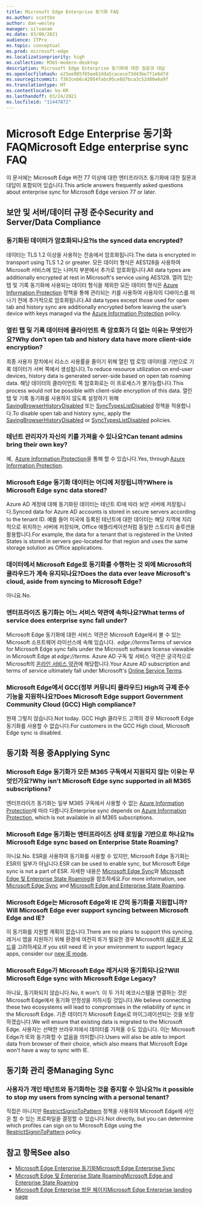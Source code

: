 ```yaml
---
title: Microsoft Edge Enterprise 동기화 FAQ
ms.author: scottbo
author: dan-wesley
manager: silvanam
ms.date: 03/08/2021
audience: ITPro
ms.topic: conceptual
ms.prod: microsoft-edge
ms.localizationpriority: high
ms.collection: M365-modern-desktop
description: Microsoft Edge Enterprise 동기화에 대한 질문과 대답
ms.openlocfilehash: e25ee985f65ee61dda5cacece73d43be7f1e6d7d
ms.sourcegitcommit: f363ceb6c42054fabc95ce8d7bca3c52d80e6a9f
ms.translationtype: HT
ms.contentlocale: ko-KR
ms.lasthandoff: 03/24/2021
ms.locfileid: "11447872"
---
```

# <a name="microsoft-edge-enterprise-sync-faq"></a><span data-ttu-id="974d0-103">Microsoft Edge Enterprise 동기화 FAQ</span><span class="sxs-lookup"><span data-stu-id="974d0-103">Microsoft Edge enterprise sync FAQ</span></span>

<span data-ttu-id="974d0-104">이 문서에는 Microsoft Edge 버전 77 이상에 대한 엔터프라이즈 동기화에 대한 질문과 대답이 포함되어 있습니다.</span><span class="sxs-lookup"><span data-stu-id="974d0-104">This article answers frequently asked questions about enterprise sync for Microsoft Edge version 77 or later.</span></span>

## <a name="security-and-serverdata-compliance"></a><span data-ttu-id="974d0-105">보안 및 서버/데이터 규정 준수</span><span class="sxs-lookup"><span data-stu-id="974d0-105">Security and Server/Data Compliance</span></span>

### <a name="is-the-synced-data-encrypted"></a><span data-ttu-id="974d0-106">동기화된 데이터가 암호화되나요?</span><span class="sxs-lookup"><span data-stu-id="974d0-106">Is the synced data encrypted?</span></span>

<span data-ttu-id="974d0-107">데이터는 TLS 1.2 이상을 사용하는 전송에서 암호화됩니다.</span><span class="sxs-lookup"><span data-stu-id="974d0-107">The data is encrypted in transport using TLS 1.2 or greater.</span></span> <span data-ttu-id="974d0-108">모든 데이터 형식은 AES128을 사용하여 Microsoft 서비스에 있는 나머지 부분에서 추가로 암호화됩니다.</span><span class="sxs-lookup"><span data-stu-id="974d0-108">All data types are additionally encrypted at rest in Microsoft's service using AES128.</span></span> <span data-ttu-id="974d0-109">열려 있는 탭 및 기록 동기화에 사용되는 데이터 형식을 제외한 모든 데이터 형식은 [Azure Information Protection](./microsoft-edge-policies.md#restrictsignintopattern) 정책을 통해 관리되는 키를 사용하여 사용자의 디바이스를 떠나기 전에 추가적으로 암호화됩니다.</span><span class="sxs-lookup"><span data-stu-id="974d0-109">All data types except those used for open tab and history sync are additionally encrypted before leaving the user’s device with keys managed via the [Azure Information Protection](./microsoft-edge-policies.md#restrictsignintopattern) policy.</span></span>

### <a name="why-dont-open-tab-and-history-data-have-more-client-side-encryption"></a><span data-ttu-id="974d0-110">열린 탭 및 기록 데이터에 클라이언트 측 암호화가 더 없는 이유는 무엇인가요?</span><span class="sxs-lookup"><span data-stu-id="974d0-110">Why don’t open tab and history data have more client-side encryption?</span></span>

<span data-ttu-id="974d0-111">최종 사용자 장치에서 리소스 사용률을 줄이기 위해 열린 탭 로밍 데이터를 기반으로 기록 데이터가 서버 쪽에서 생성됩니다.</span><span class="sxs-lookup"><span data-stu-id="974d0-111">To reduce resource utilization on end-user devices, history data is generated server-side based on open tab roaming data.</span></span> <span data-ttu-id="974d0-112">해당 데이터의 클라이언트 쪽 암호화로는 이 프로세스가 불가능합니다.</span><span class="sxs-lookup"><span data-stu-id="974d0-112">This process would not be possible with client-side encryption of this data.</span></span> <span data-ttu-id="974d0-113">열린 탭 및 기록 동기화를 사용하지 않도록 설정하기 위해 [SavingBrowserHistoryDisabled](./microsoft-edge-policies.md#savingbrowserhistorydisabled) 또는 [SyncTypesListDisabled](./microsoft-edge-policies.md#synctypeslistdisabled) 정책을 적용합니다.</span><span class="sxs-lookup"><span data-stu-id="974d0-113">To disable open tab and history sync, apply the [SavingBrowserHistoryDisabled](./microsoft-edge-policies.md#savingbrowserhistorydisabled) or [SyncTypesListDisabled](./microsoft-edge-policies.md#synctypeslistdisabled) policies.</span></span>

### <a name="can-tenant-admins-bring-their-own-key"></a><span data-ttu-id="974d0-114">테넌트 관리자가 자신의 키를 가져올 수 있나요?</span><span class="sxs-lookup"><span data-stu-id="974d0-114">Can tenant admins bring their own key?</span></span>

<span data-ttu-id="974d0-115">예,  [Azure Information Protection](https://azure.microsoft.com/services/information-protection/)을 통해 할 수 있습니다.</span><span class="sxs-lookup"><span data-stu-id="974d0-115">Yes, through [Azure Information Protection](https://azure.microsoft.com/services/information-protection/).</span></span>

### <a name="where-is-microsoft-edge-sync-data-stored"></a><span data-ttu-id="974d0-116">Microsoft Edge 동기화 데이터는 어디에 저장됩니까?</span><span class="sxs-lookup"><span data-stu-id="974d0-116">Where is Microsoft Edge sync data stored?</span></span>

<span data-ttu-id="974d0-117">Azure AD 계정에 대해 동기화된 데이터는 테넌트 ID에 따라 보안 서버에 저장됩니다.</span><span class="sxs-lookup"><span data-stu-id="974d0-117">Synced data for Azure AD accounts is stored in secure servers according to the tenant ID.</span></span> <span data-ttu-id="974d0-118">예를 들어 미국에 등록된 테넌트에 대한 데이터는 해당 지역에 지리적으로 위치하는 서버에 저장되며, Office 애플리케이션처럼 동일한 스토리지 솔루션을 활용합니다.</span><span class="sxs-lookup"><span data-stu-id="974d0-118">For example, the data for a tenant that is registered in the United States is stored in servers geo-located for that region and uses the same storage solution as Office applications.</span></span>

### <a name="does-the-data-ever-leave-microsofts-cloud-aside-from-syncing-to-microsoft-edge"></a><span data-ttu-id="974d0-119">데이터에서 Microsoft Edge로 동기화를 수행하는 것 외에 Microsoft의 클라우드가 계속 유지되나요?</span><span class="sxs-lookup"><span data-stu-id="974d0-119">Does the data ever leave Microsoft's cloud, aside from syncing to Microsoft Edge?</span></span>

<span data-ttu-id="974d0-120">아니요.</span><span class="sxs-lookup"><span data-stu-id="974d0-120">No.</span></span>

### <a name="what-terms-of-service-does-enterprise-sync-fall-under"></a><span data-ttu-id="974d0-121">엔터프라이즈 동기화는 어느 서비스 약관에 속하나요?</span><span class="sxs-lookup"><span data-stu-id="974d0-121">What terms of service does enterprise sync fall under?</span></span>

<span data-ttu-id="974d0-122">Microsoft Edge 동기화에 대한 서비스 약관은 Microsoft Edge에서 볼 수 있는 Microsoft 소프트웨어 라이선스에 속해 있습니다.  *edge://terms*</span><span class="sxs-lookup"><span data-stu-id="974d0-122">Terms of service for Microsoft Edge sync falls under the Microsoft software license viewable in Microsoft Edge at *edge://terms*.</span></span> <span data-ttu-id="974d0-123">Azure AD 구독 및 서비스 약관은 궁극적으로 Microsoft의 [온라인 서비스 약관](https://www.microsoft.com/licensing/product-licensing/products)에 해당합니다.</span><span class="sxs-lookup"><span data-stu-id="974d0-123">Your Azure AD subscription and terms of service ultimately fall under Microsoft's [Online Service Terms](https://www.microsoft.com/licensing/product-licensing/products).</span></span>

### <a name="does-microsoft-edge-support-government-community-cloud-gcc-high-compliance"></a><span data-ttu-id="974d0-124">Microsoft Edge에서 GCC(정부 커뮤니티 클라우드) High의 규제 준수 기능을 지원하나요?</span><span class="sxs-lookup"><span data-stu-id="974d0-124">Does Microsoft Edge support Government Community Cloud (GCC) High compliance?</span></span>

<span data-ttu-id="974d0-125">현재 그렇지 않습니다.</span><span class="sxs-lookup"><span data-stu-id="974d0-125">Not today.</span></span> <span data-ttu-id="974d0-126">GCC High 클라우드 고객의 경우 Microsoft Edge 동기화를 사용할 수 없습니다.</span><span class="sxs-lookup"><span data-stu-id="974d0-126">For customers in the GCC High cloud, Microsoft Edge sync is disabled.</span></span>

## <a name="applying-sync"></a><span data-ttu-id="974d0-127">동기화 적용 중</span><span class="sxs-lookup"><span data-stu-id="974d0-127">Applying Sync</span></span>

### <a name="why-isnt-microsoft-edge-sync-supported-in-all-m365-subscriptions"></a><span data-ttu-id="974d0-128">Microsoft Edge 동기화가 모든 M365 구독에서 지원되지 않는 이유는 무엇인가요?</span><span class="sxs-lookup"><span data-stu-id="974d0-128">Why isn’t Microsoft Edge sync supported in all M365 subscriptions?</span></span>

<span data-ttu-id="974d0-129">엔터프라이즈 동기화는 일부 M365 구독에서 사용할 수 없는 [Azure Information Protection](https://azure.microsoft.com/services/information-protection/)에 따라 다릅니다.</span><span class="sxs-lookup"><span data-stu-id="974d0-129">Enterprise sync depends on [Azure Information Protection](https://azure.microsoft.com/services/information-protection/), which is not available in all M365 subscriptions.</span></span>

### <a name="is-microsoft-edge-sync-based-on-enterprise-state-roaming"></a><span data-ttu-id="974d0-130">Microsoft Edge 동기화는 엔터프라이즈 상태 로밍을 기반으로 하나요?</span><span class="sxs-lookup"><span data-stu-id="974d0-130">Is Microsoft Edge sync based on Enterprise State Roaming?</span></span>

<span data-ttu-id="974d0-131">아니요.</span><span class="sxs-lookup"><span data-stu-id="974d0-131">No.</span></span> <span data-ttu-id="974d0-132">ESR을 사용하여 동기화를 사용할 수 있지만, Microsoft Edge 동기화는 ESR의 일부가 아닙니다.</span><span class="sxs-lookup"><span data-stu-id="974d0-132">ESR can be used to enable sync, but Microsoft Edge sync is not a part of ESR.</span></span> <span data-ttu-id="974d0-133">자세한 내용은 [Microsoft Edge Sync](https://review.docs.microsoft.com/DeployEdge/microsoft-edge-enterprise-sync)와 [Microsoft Edge 및 Enterprise State Roaming](https://review.docs.microsoft.com/DeployEdge/microsoft-edge-enterprise-state-roaming)을 참조하세요.</span><span class="sxs-lookup"><span data-stu-id="974d0-133">For more information, see [Microsoft Edge Sync](https://review.docs.microsoft.com/DeployEdge/microsoft-edge-enterprise-sync) and [Microsoft Edge and Enterprise State Roaming](https://review.docs.microsoft.com/DeployEdge/microsoft-edge-enterprise-state-roaming).</span></span>

### <a name="will-microsoft-edge-ever-support-syncing-between-microsoft-edge-and-ie"></a><span data-ttu-id="974d0-134">Microsoft Edge는 Microsoft Edge와 IE 간의 동기화를 지원합니까?</span><span class="sxs-lookup"><span data-stu-id="974d0-134">Will Microsoft Edge ever support syncing between Microsoft Edge and IE?</span></span>

<span data-ttu-id="974d0-135">이 동기화를 지원할 계획이 없습니다.</span><span class="sxs-lookup"><span data-stu-id="974d0-135">There are no plans to support this syncing.</span></span> <span data-ttu-id="974d0-136">레거시 앱을 지원하기 위해 환경에 여전히 IE가 필요한 경우 Microsoft의 [새로운 IE 모드](./edge-ie-mode.md)를 고려하세요.</span><span class="sxs-lookup"><span data-stu-id="974d0-136">If you still need IE in your environment to support legacy apps, consider our [new IE mode](./edge-ie-mode.md).</span></span>

### <a name="will-microsoft-edge-sync-with-microsoft-edge-legacy"></a><span data-ttu-id="974d0-137">Microsoft Edge가 Microsoft Edge 레거시와 동기화되나요?</span><span class="sxs-lookup"><span data-stu-id="974d0-137">Will Microsoft Edge sync with Microsoft Edge Legacy?</span></span>

<span data-ttu-id="974d0-138">아니요, 동기화되지 않습니다.</span><span class="sxs-lookup"><span data-stu-id="974d0-138">No, it won't.</span></span> <span data-ttu-id="974d0-139">이 두 가지 에코시스템을 연결하는 것은 Microsoft Edge에서 동기화 안정성을 저하시킬 것입니다.</span><span class="sxs-lookup"><span data-stu-id="974d0-139">We believe connecting these two ecosystems will lead to compromises in the reliability of sync in the Microsoft Edge.</span></span> <span data-ttu-id="974d0-140">기존 데이터가 Microsoft Edge로 마이그레이션되는 것을 보장하겠습니다.</span><span class="sxs-lookup"><span data-stu-id="974d0-140">We will ensure that existing data is migrated to the Microsoft Edge.</span></span> <span data-ttu-id="974d0-141">사용자는 선택한 브라우저에서 데이터를 가져올 수도 있습니다. 이는 Microsoft Edge가 IE와 동기화할 수 없음을 의미합니다.</span><span class="sxs-lookup"><span data-stu-id="974d0-141">Users will also be able to import data from browser of their choice, which also means that Microsoft Edge won't have a way to sync with IE.</span></span>

## <a name="managing-sync"></a><span data-ttu-id="974d0-142">동기화 관리 중</span><span class="sxs-lookup"><span data-stu-id="974d0-142">Managing Sync</span></span>

### <a name="is-it-possible-to-stop-my-users-from-syncing-with-a-personal-tenant"></a><span data-ttu-id="974d0-143">사용자가 개인 테넌트와 동기화하는 것을 중지할 수 있나요?</span><span class="sxs-lookup"><span data-stu-id="974d0-143">Is it possible to stop my users from syncing with a personal tenant?</span></span>

<span data-ttu-id="974d0-144">직접은 아니지만 [RestrictSigninToPattern](./microsoft-edge-policies.md#restrictsignintopattern) 정책을 사용하여 Microsoft Edge에 사인온 할 수 있는 프로파일을 결정할 수 있습니다.</span><span class="sxs-lookup"><span data-stu-id="974d0-144">Not directly, but you can determine which profiles can sign on to Microsoft Edge using the [RestrictSigninToPattern](./microsoft-edge-policies.md#restrictsignintopattern) policy.</span></span>

## <a name="see-also"></a><span data-ttu-id="974d0-145">참고 항목</span><span class="sxs-lookup"><span data-stu-id="974d0-145">See also</span></span>

- [<span data-ttu-id="974d0-146">Microsoft Edge Enterprise 동기화</span><span class="sxs-lookup"><span data-stu-id="974d0-146">Microsoft Edge Enterprise Sync</span></span>](microsoft-edge-enterprise-sync.md)
- [<span data-ttu-id="974d0-147">Microsoft Edge 및 Enterprise State Roaming</span><span class="sxs-lookup"><span data-stu-id="974d0-147">Microsoft Edge and Enterprise State Roaming</span></span>](microsoft-edge-enterprise-state-roaming.md)
- [<span data-ttu-id="974d0-148">Microsoft Edge Enterprise 방문 페이지</span><span class="sxs-lookup"><span data-stu-id="974d0-148">Microsoft Edge Enterprise landing page</span></span>](https://aka.ms/EdgeEnterprise)